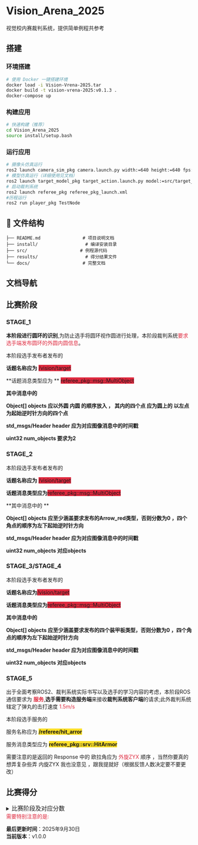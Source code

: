 # Vision_Arena_2025

视觉校内赛裁判系统，提供简单例程共参考


##  搭建

### 环境搭建
```bash
# 使用 Docker 一键搭建环境
docker load -i Vision-Vrena-2025.tar
docker build -t vision-vrena-2025:v0.1.3 .
docker-compose up
```

### 构建应用
```bash
# 快速构建（推荐）
cd Vision_Arena_2025
source install/setup.bash
```

### 运行应用
```bash
# 摄像头仿真运行
ros2 launch camera_sim_pkg camera.launch.py width:=640 height:=640 fps:=100
# 模型仿真运行（详细使用见文档）
ros2 launch target_model_pkg target_action.launch.py model:=src/target_model_pkg/urdf/circle/circle.sdf model_name:="Ring_red"
# 启动裁判系统
ros2 launch referee_pkg referee_pkg_launch.xml 
#历程运行
ros2 run player_pkg TestNode 
```

## 📁 文件结构

```
├── README.md                # 项目说明文档
├── install/                  # 编译安装目录
├── src/                    # 例程源代码
├── results/                  # 得分结果文件
└── docs/                    # 完整文档

```



##  文档导航

## 比赛阶段
### STAGE_1
**本阶段进行圆环的识别**,为防止选手将圆环视作圆进行处理，本阶段裁判系统<font style="color:#DF2A3F;">要求选手端发布圆环的外圆内圆信息</font>。

本阶段选手发布者发布的

**话题名称应为** <font style="background-color:#DF2A3F;">/vision/target</font>

**话题消息类型应为 ** <font style="background-color:#DF2A3F;">referee_pkg::msg::MultiObject </font>

**其中消息中的**

**Object[] objects 应以外圆 内圆 的顺序放入 ， 其内的四个点 应为圆上的 以左点为起始逆时针方向的四个点**

**std_msgs/Header header 应为对应图像消息中的时间戳**

**uint32 num_objects   要求为2**

### STAGE_2
本阶段选手发布者发布的

**话题名称应为** <font style="background-color:#DF2A3F;">/vision/target</font>

**话题消息类型应为**<font style="background-color:#DF2A3F;">referee_pkg::msg::MultiObject </font>

**其中消息中的 **

**Object[] objects  应至少涵盖要求发布的Arrow_red类型，否则分数为0 ，四个角点的顺序为左下起始逆时针方向**

**std_msgs/Header header 应为对应图像消息中的时间戳**

**uint32 num_objects   对应objects**

### STAGE_3/STAGE_4
本阶段选手发布者发布的

**话题名称应为**<font style="background-color:#DF2A3F;">/vision/target</font>

**话题消息类型应为**<font style="background-color:#DF2A3F;">referee_pkg::msg::MultiObject </font>

**其中消息中的**

**Object[] objects  应至少涵盖要求发布的四个装甲板类型，否则分数为0 ，四个角点的顺序为左下起始逆时针方向**

**std_msgs/Header header 应为对应图像消息中的时间戳**

**uint32 num_objects   对应objects**

### STAGE_5
出于全面考察ROS2、裁判系统实际书写以及选手的学习内容的考虑，本阶段ROS通信要求为 **<font style="color:#DF2A3F;">服务</font>**,**选手需要构造服务端**来接收**裁判系统客户端**的请求;此外裁判系统辖定了弹丸的击打速度 <font style="color:#DF2A3F;">1.5m/s</font>

本阶段选手服务的

服务名称应为 **<font style="background-color:#FBDE28;">/referee/hit_arror</font>** 

服务消息类型应为 **<font style="background-color:#FBDE28;">referee_pkg::srv::HitArmor</font>** 

需要注意的是返回的 Response 中的 欧拉角应为<font style="color:#DF2A3F;"> 外旋ZYX </font>顺序 ，当然你要真的想弄复杂些弄 内旋ZYX 我也没意见 ，跟我提就好（根据反馈人数决定要不要更改）



## 比赛得分

<details class="lake-collapse"><summary id="ud7ac7697"><span class="ne-text" style="font-size: 16px">比赛阶段及对应分数</span></summary><h5 id="lN8Kk"><span class="ne-text">基础任务（40分）分两个任务，各二十分</span></h5><ol class="ne-ol"><li id="ue46aa76e" data-lake-index-type="0"><span class="ne-text" style="font-size: 16px">识别物体：圆环（内外八个点），箭头（按顺序发送点）</span></li></ol><p id="u47b05239" class="ne-p"><span class="ne-text" style="font-size: 16px">分值设置：</span></p><ol class="ne-ol"><li id="ub78d1d02" data-lake-index-type="0"><span class="ne-text" style="font-size: 16px">准确度（10分）【待测试】：</span></li><li id="uf7472692" data-lake-index-type="0"><span class="ne-text" style="font-size: 16px">单位时间内识别次数：根据选手端发来图像时发过几帧相机图像（10分）【待测试分档】：</span></li></ol><h5 id="jgGg1"><span class="ne-text">进阶任务（30分）</span></h5><ol class="ne-ol"><li id="u60b3ff42" data-lake-index-type="0"><span class="ne-text" style="font-size: 16px">动态识别：同时出现不同数字编号的四个装甲板，按照数字及对应装甲板位置存入自定义消息</span></li></ol><p id="uf1e5399c" class="ne-p"><span class="ne-text" style="font-size: 16px">采分：数字识别准确度（10分）：</span></p><p id="u5cff3389" class="ne-p" style="margin-left: 2em"><span class="ne-text" style="font-size: 16px">   识别次数（5分）</span></p><ol start="2" class="ne-ol"><li id="ufd7f787b" data-lake-index-type="0"><span class="ne-text" style="font-size: 16px">干扰项区分：在动态的多个尺寸比例下的正方体长方体干扰中识别动态装甲板位置</span></li></ol><p id="u31c5042f" class="ne-p"><span class="ne-text" style="font-size: 16px">采分：位置识别准确度（10分）</span></p><p id="u7eab0fc1" class="ne-p" style="text-indent: 2em"><span class="ne-text" style="font-size: 16px">   识别次数（5分）</span></p><h5 id="qfQJV"><span class="ne-text">装甲板击打（20分）</span></h5><p id="uadd2c688" class="ne-p"><span class="ne-text" style="font-size: 16px">选手端自行进行pnp解算，输出旋转角</span></p><p id="u1690bdfd" class="ne-p"><span class="ne-text" style="font-size: 16px">采分：</span></p><p id="u5ec062c0" class="ne-p"><span class="ne-text" style="font-size: 16px">         pnp准确度（0分）： (暂时废弃)</span></p><ol class="ne-ol"><li id="ua45b1443" data-lake-index-type="0"><span class="ne-text" style="font-size: 16px">弹道解算（20分）：是否命中（8分），命中精度（12分）：</span></li></ol><h5 id="XF14Q"><span class="ne-text">代码规范（10分）</span></h5><p id="u1abeb300" class="ne-p"><span class="ne-text" style="font-size: 16px">语雀技术文档，注释清晰</span></p><p id="u1e9c6dcd" class="ne-p"><span class="ne-text" style="font-size: 16px"></span></p></details>
<font style="color:#DF2A3F;">需要特别注意的是: </font>



**最后更新时间**：2025年9月30日  
**当前版本**：v1.0.0



